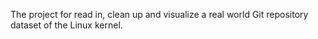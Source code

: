The project for read in, clean up and visualize a real world Git repository dataset of the Linux kernel.

